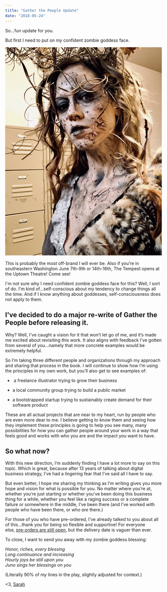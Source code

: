```yaml
---
title: "Gather the People Update"
date: "2018-05-24"
---
```


So...fun update for you.

But first I need to put on my confident zombie goddess face.

![This is probably the most off-brand I will ever be. Also if you’re in southeastern Washington June 7th-9th or 14th-16th, The Tempest opens at the Uptown Theatre! Come see!](images/563a4-fullsizeoutput_3f8a.jpeg)

This is probably the most off-brand I will ever be. Also if you’re in southeastern Washington June 7th-9th or 14th-16th, The Tempest opens at the Uptown Theatre! Come see!

I'm not sure why I need confident zombie goddess face for this? Well, I sort of do. I'm kind of...self-conscious about my tendency to change things all the time. And if I know anything about goddesses, self-consciousness does not apply to them.

## I've decided to do a major re-write of Gather the People before releasing it.

Why? Well, I've caught a vision for it that won’t let go of me, and it’s made me excited about revisiting this work. It also aligns with feedback I’ve gotten from several of you...namely that more concrete examples would be extremely helpful.  
  
So I’m taking three different people and organizations through my approach and sharing that process in the book. I will continue to show how I’m using the principles in my own work, but you’ll also get to see examples of:

-  a freelance illustrator trying to grow their business
    
- a local community group trying to build a public market
    
- a bootstrapped startup trying to sustainably create demand for their software product
    

  
These are all actual projects that are near to my heart, run by people who are even more dear to me. I believe getting to know them and seeing how they implement these principles is going to help you see many, many possibilities for how you can gather people around your work in a way that feels good and works with who you are and the impact you want to have.

## So what now?

With this new direction, I’m suddenly finding I have a lot more to say on this topic. Which is great, because after 13 years of talking about digital business strategy, I’ve had a lingering fear that I’ve said all I have to say.  
  
But even better, I hope me sharing my thinking as I’m writing gives you more hope and vision for what is possible for you. No matter where you’re at, whether you’re just starting or whether you’ve been doing this business thing for a while, whether you feel like a raging success or a complete failure or somewhere in the middle, I’ve been there (and I’ve worked with people who have been there, or who _are_ there.)  
  
For those of you who have pre-ordered, I’ve already talked to you about all of this...thank you for being so flexible and supportive! For everyone else, [pre-orders are still open](https://gatherthepeople.com/), but the delivery date is vaguer than ever.  
  
To close, I want to send you away with my zombie goddess blessing:  
  
_Honor, riches, every blessing  
Long continuance and increasing  
Hourly joys be still upon you  
Juno sings her blessings on you_  
  
(Literally 90% of my lines in the play, slightly adjusted for context.)  
  
<3, [Sarah](http://twitter.com/sarahjbray)
